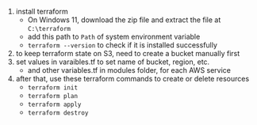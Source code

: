 1. install terraform
    - On Windows 11, download the zip file and extract the file at `C:\terraform`
    - add this path to `Path` of system environment variable
    - `terraform --version` to check if it is installed successfully
2. to keep terraform state on S3, need to create a bucket manually first
3. set values in varaibles.tf to set name of bucket, region, etc.
    - and other variables.tf in modules folder, for each AWS service
4. after that, use these terraform commands to create or delete resources
    - `terraform init`
    - `terraform plan`
    - `terraform apply`
    - `terraform destroy` 
